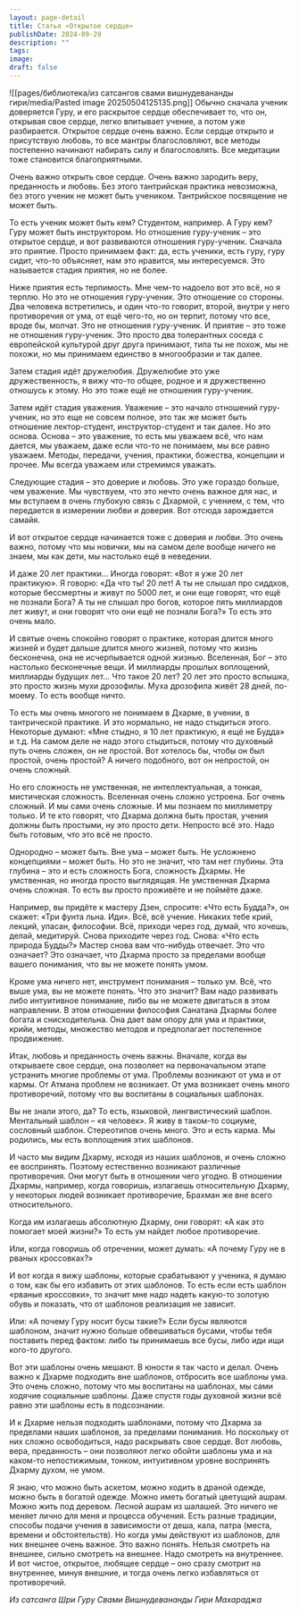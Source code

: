 ```yaml
---
layout: page-detail
title: Статья «Открытое сердце»
publishDate: 2024-09-29
description: ""
tags: 
image: 
draft: false
---
```

![[pages/библиотека/из сатсангов свами вишнудевананды гири/media/Pasted image 20250504125135.png]]
 Обычно сначала ученик доверяется Гуру, и его раскрытое сердце обеспечивает то, что он, открывая свое сердце, легко впитывает учение, а потом уже разбирается. Открытое сердце очень важно. Если сердце открыто и присутствую любовь, то все мантры благословляют, все методы постепенно начинают набирать силу и благословлять. Все медитации тоже становится благоприятными.

 Очень важно открыть свое сердце. Очень важно зародить веру, преданность и любовь. Без этого тантрийская практика невозможна, без этого ученик не может быть учеником. Тантрийское посвящение не может быть.

 То есть ученик может быть кем? Студентом, например. А Гуру кем? Гуру может быть инструктором. Но отношение гуру-ученик – это открытое сердце, и вот развиваются отношения гуру-ученик. Сначала это приятие. Просто принимаем факт: да, есть ученики, есть гуру, гуру сидит, что-то объясняет, нам это нравится, мы интересуемся. Это называется стадия приятия, но не более.

 Ниже приятия есть терпимость. Мне чем-то надоело вот это всё, но я терплю. Но это не отношения гуру-ученик. Это отношение со стороны. Два человека встретились, и один что-то говорит, второй, внутри у него противоречия от ума, от ещё чего-то, но он терпит, потому что все, вроде бы, молчат. Это не отношения гуру-ученик. И приятие – это тоже не отношения гуру-ученик. Это просто два толерантных соседа с европейской культурой друг друга принимают, типа ты не похож, мы не похожи, но мы принимаем единство в многообразии и так далее.

 Затем стадия идёт дружелюбия. Дружелюбие это уже дружественность, я вижу что-то общее, родное и я дружественно отношусь к этому. Но это тоже ещё не отношения гуру-ученик.

 Затем идёт стадия уважения. Уважение – это начало отношений гуру-ученик, но это еще не совсем полное, это так же может быть отношение лектор-студент, инструктор-студент и так далее. Но это основа. Основа – это уважение, то есть мы уважаем всё, что нам дается, мы уважаем, даже если что-то не понимаем, мы все равно уважаем. Методы, передачи, учения, практики, божества, концепции и прочее. Мы всегда уважаем или стремимся уважать.

 Следующие стадия – это доверие и любовь. Это уже гораздо больше, чем уважение. Мы чувствуем, что это нечто очень важное для нас, и мы вступаем в очень глубокую связь с Дхармой, с учением, с тем, что передается в измерении любви и доверия. Вот отсюда зарождается самайя.

 И вот открытое сердце начинается тоже с доверия и любви. Это очень важно, потому что мы новички, мы на самом деле вообще ничего не знаем, мы как дети, мы настолько ещё в неведении.

 И даже 20 лет практики… Иногда говорят: «Вот я уже 20 лет практикую». Я говорю: «Да что ты! 20 лет! А ты не слышал про сиддхов, которые бессмертны и живут по 5000 лет, и они еще говорят, что ещё не познали Бога? А ты не слышал про богов, которое пять миллиардов лет живут, и они говорят что они ещё не познали Бога?» То есть это очень мало.

 И святые очень спокойно говорят о практике, которая длится много жизней и будет дальше длится много жизней, потому что жизнь бесконечна, она не исчерпывается одной жизнью. Вселенная, Бог – это настолько бесконечные вещи. И миллиарды прошлых воплощений, миллиарды будущих лет… Что такое 20 лет? 20 лет это просто вспышка, это просто жизнь мухи дрозофилы. Муха дрозофила живёт 28 дней, по-моему. То есть вообще ничто.

 То есть мы очень многого не понимаем в Дхарме, в учении, в тантрической практике. И это нормально, не надо стыдиться этого. Некоторые думают: «Мне стыдно, я 10 лет практикую, я ещё не Будда» и т.д. На самом деле не надо этого стыдиться, потому что духовный путь очень сложен, он не простой. Вот хотелось бы, чтобы он был простой, очень простой? А ничего подобного, вот он непростой, он очень сложный.

 Но его сложность не умственная, не интеллектуальная, а тонкая, мистическая сложность. Вселенная очень сложно устроена. Бог очень сложный. И мы сами очень сложные. И мы познаем по миллиметру только. И те кто говорят, что Дхарма должна быть простая, учения должны быть простыми, ну это просто дети. Непросто всё это. Надо быть готовым, что это всё не просто.

 Однородно – может быть. Вне ума – может быть. Не усложнено концепциями – может быть. Но это не значит, что там нет глубины. Эта глубина – это и есть сложность Бога, сложность Дхармы. Не умственная, но иногда просто выглядящая. Не умственная Дхарма очень сложная. То есть вы просто проживёте и не поймёте даже.

 Например, вы придёте к мастеру Дзен, спросите: «Что есть Будда?», он скажет: «Три фунта льна. Иди». Всё, всё учение. Никаких тебе крий, лекций, упасан, философии. Всё, приходи через год, думай, что хочешь, делай, медитируй. Снова приходите через год. Снова: «Что есть природа Будды?» Мастер снова вам что-нибудь отвечает. Это что означает? Это означает, что Дхарма просто за пределами вообще вашего понимания, что вы не можете понять умом.

 Кроме ума ничего нет, инструмент понимания – только ум. Всё, что выше ума, вы не можете понять. Что это значит? Вам надо развивать либо интуитивное понимание, либо вы не можете двигаться в этом направлении. В этом отношении философия Санатана Дхармы более богата и снисходительна. Она дает вам опору для ума и практики, крийи, методы, множество методов и предполагает постепенное продвижение.

 Итак, любовь и преданность очень важны. Вначале, когда вы открываете свое сердце, она позволяет на первоначальном этапе устранить многие проблемы от ума. Проблемы возникают от ума и от кармы. От Атмана проблем не возникает. От ума возникает очень много противоречий, потому что вы воспитаны в социальных шаблонах.

 Вы не знали этого, да? То есть, языковой, лингвистический шаблон. Ментальный шаблон – «я человек». Я живу в таком-то социуме, сословный шаблон. Стереотипов очень много. Это и есть карма. Мы родились, мы есть воплощения этих шаблонов.

 И часто мы видим Дхарму, исходя из наших шаблонов, и очень сложно ее воспринять. Поэтому естественно возникают различные противоречия. Они могут быть в отношении чего угодно. В отношении Дхармы, например, когда говоришь, излагаешь относительную Дхарму, у некоторых людей возникает противоречие, Брахман же вне всего относительного.

 Когда им излагаешь абсолютную Дхарму, они говорят: «А как это помогает моей жизни?» То есть ум найдет любое противоречие.

 Или, когда говоришь об отречении, может думать: «А почему Гуру не в рваных кроссовках?»

 И вот когда я вижу шаблоны, которые срабатывают у ученика, я думаю о том, как бы его избавить от этих шаблонов. То есть если есть шаблон «рваные кроссовки», то значит мне надо надеть какую-то золотую обувь и показать, что от шаблонов реализация не зависит.

 Или: «А почему Гуру носит бусы такие?» Если бусы являются шаблоном, значит нужно больше обвешиваться бусами, чтобы тебя поставить перед фактом: либо ты принимаешь все бусы, либо иди ищи кого-то другого.

 Вот эти шаблоны очень мешают. В юности я так часто и делал. Очень важно к Дхарме подходить вне шаблонов, отбросить все шаблоны ума. Это очень сложно, потому что мы воспитаны на шаблонах, мы сами ходячие социальные шаблоны. Даже спустя годы духовной жизни всё равно эти шаблоны есть в подсознании.

 И к Дхарме нельзя подходить шаблонами, потому что Дхарма за пределами наших шаблонов, за пределами понимания. Но поскольку от них сложно освободиться, надо раскрывать свое сердце. Вот любовь, вера, преданность – они позволяют легко обойти шаблоны ума и на каком-то непостижимым, тонком, интуитивном уровне воспринять Дхарму духом, не умом.

 Я знаю, что можно быть аскетом, можно ходить в драной одежде, можно быть в богатой одежде. Можно иметь богатый цветущий ашрам. Можно жить под деревом. Лесной ашрам из шалашей. Это ничего не меняет лично для меня и процесса обучения. Есть разные традиции, способы подачи учения в зависимости от деша, кала, патра (места, времени и обстоятельств). Но когда умы действуют из шаблонов, для них внешнее очень важное. Это важно понять. Нельзя смотреть на внешнее, сильно смотреть на внешнее. Надо смотреть на внутреннее. И вот чистое, открытое, любящее сердце – оно сразу смотрит на внутреннее, минуя внешние, и тогда очень легко избавляться от противоречий.

*Из сатсанга Шри Гуру Свами Вишнудевананды Гири Махараджа*